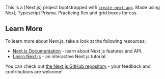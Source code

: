 This is a [Next.js] project bootstrapped with [`create-next-app`](https://github.com/vercel/next.js/tree/canary/packages/create-next-app).
Made using Next, Typescript Prisma. Practicing flex and grid boxes for css.

## Learn More

To learn more about Next.js, take a look at the following resources:

- [Next.js Documentation](https://nextjs.org/docs) - learn about Next.js features and API.
- [Learn Next.js](https://nextjs.org/learn) - an interactive Next.js tutorial.

You can check out [the Next.js GitHub repository](https://github.com/vercel/next.js/) - your feedback and contributions are welcome!
